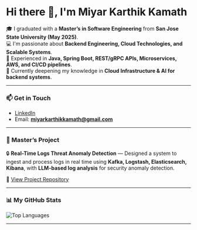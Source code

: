 # Hi there 👋, I'm Miyar Karthik Kamath

🎓 I graduated with a **Master’s in Software Engineering** from **San Jose State University (May 2025)**.  
💻 I'm passionate about **Backend Engineering, Cloud Technologies, and Scalable Systems**.  
🚀 Experienced in **Java, Spring Boot, REST/gRPC APIs, Microservices, AWS, and CI/CD pipelines**.  
🌱 Currently deepening my knowledge in **Cloud Infrastructure & AI for backend systems**.  

---

### 📫 Get in Touch
- [LinkedIn](https://www.linkedin.com/in/mkarthikkamath/)  
- Email: **miyarkarthikkamath@gmail.com**

---

### 📌 Master’s Project
🔒 **Real-Time Logs Threat Anomaly Detection** — Designed a system to ingest and process logs in real time using **Kafka, Logstash, Elasticsearch, Kibana**, with **LLM-based log analysis** for security anomaly detection.  

📂 [View Project Repository](https://github.com/SJSU-RealTime-Threat-Detection)  

---

### 📊 My GitHub Stats

![Top Languages](https://github-readme-stats.vercel.app/api/top-langs/?username=mkarthikkamath&size_weight=0.5&count_weight=0.5&theme=dark)  

---
